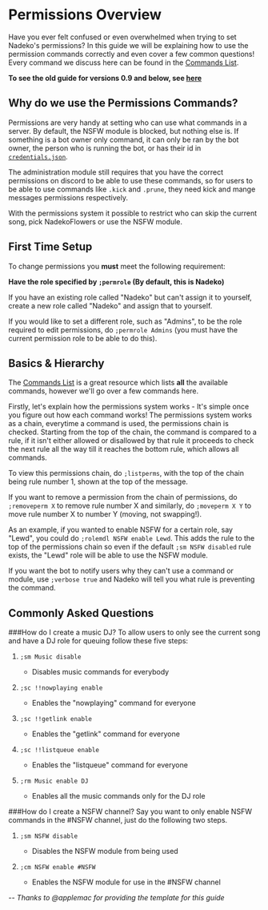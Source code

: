 Permissions Overview
===================
Have you ever felt confused or even overwhelmed when trying to set Nadeko's permissions? In this guide we will be explaining how to use the 
permission commands correctly and even cover a few common questions! Every command we discuss here can be found in the [Commands List](http://nadekobot.readthedocs.io/en/1.0/Commands%20List/#permissions).

**To see the old guide for versions 0.9 and below, see [here](http://nadekobot.readthedocs.io/en/latest/Permissions%20System/)**

Why do we use the Permissions Commands?
------------------------------
Permissions are very handy at setting who can use what commands in a server. By default, the NSFW module is blocked, but nothing else is. If something is a bot owner only command, it can only be ran by the bot owner, the person who is running the bot, or has their id in [`credentials.json`](http://nadekobot.readthedocs.io/en/1.0/JSON%20Explanations/ "Setting up your credentials"). 

The administration module still requires that you have the correct permissions on discord to be able to use these commands, so for users to be able to use commands like `.kick` and `.prune`, they need kick and mange messages permissions respectively.

With the permissions system it possible to restrict who can skip the current song, pick NadekoFlowers or use the NSFW module.

First Time Setup
------------------
To change permissions you **must** meet the following requirement:

**Have the role specified by `;permrole` (By default, this is Nadeko)**

If you have an existing role called "Nadeko" but can't assign it to yourself, create a new role called "Nadeko" and assign that to yourself.

If you would like to set a different role, such as "Admins", to be the role required to edit permissions, do `;permrole Admins` (you must have the current permission role to be able to do this).

Basics & Hierarchy
-----
The [Commands List](http://nadekobot.readthedocs.io/en/1.0/Commands%20List/#permissions) is a great resource which lists **all** the available commands, however we'll go over a few commands here.

Firstly, let's explain how the permissions system works - It's simple once you figure out how each command works!
The permissions system works as a chain, everytime a command is used, the permissions chain is checked. Starting from the top of the chain, the command is compared to a rule, if it isn't either allowed or disallowed by that rule it proceeds to check the next rule all the way till it reaches the bottom rule, which allows all commands.

To view this permissions chain, do `;listperms`, with the top of the chain being rule number 1, shown at the top of the message.

If you want to remove a permission from the chain of permissions, do `;removeperm X` to remove rule number X and similarly, do `;moveperm X Y` to move rule number X to number Y (moving, not swapping!).

As an example, if you wanted to enable NSFW for a certain role, say "Lewd", you could do `;rolemdl NSFW enable Lewd`.
This adds the rule to the top of the permissions chain so even if the default `;sm NSFW disabled` rule exists, the "Lewd" role will be able to use the NSFW module.

If you want the bot to notify users why they can't use a command or module, use `;verbose true` and Nadeko will tell you what rule is preventing the command.

Commonly Asked Questions
---------------

###How do I create a music DJ?
To allow users to only see the current song and have a DJ role for queuing follow these five steps: 

1.	`;sm Music disable`

	*	Disables music commands for everybody

2.	`;sc !!nowplaying enable`

	*	Enables the "nowplaying" command for everyone

3.	`;sc !!getlink enable`

	*	Enables the "getlink" command for everyone

4.	`;sc !!listqueue enable`

	*	Enables the "listqueue" command for everyone

5.	`;rm Music enable DJ`

	*	Enables all the music commands only for the DJ role


###How do I create a NSFW channel?
Say you want to only enable NSFW commands in the #NSFW channel, just do the following two steps.

1.	`;sm NSFW disable`
	*	Disables the NSFW module from being used

2.	`;cm NSFW enable #NSFW`
	*	Enables the NSFW module for use in the #NSFW channel

_-- Thanks to @applemac for providing the template for this guide_
